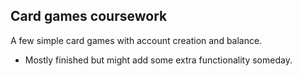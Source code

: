## Card games coursework
A few simple card games with account creation and balance. 
- Mostly finished but might add some extra functionality someday.
